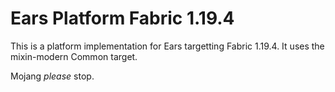 # Ears Platform Fabric 1.19.4

This is a platform implementation for Ears targetting Fabric 1.19.4. It uses the mixin-modern
Common target.

Mojang *please* stop.
